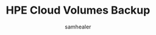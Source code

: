 ---
title: "HPE Cloud Volumes Backup"
layout: post
year: "2019-2020"
tag: magpie
image: https://sergiokopplin.github.io/indigo/assets/images/jekyll-logo-light-solid.png
headerImage: true
projects: true
hidden: true # don't count this post in blog pagination
description: "An enterprise cloud backup service."
category: project
author: samhealer
externalLink: false
big: true
---